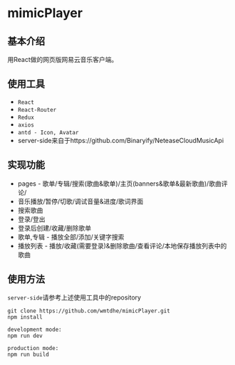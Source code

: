 # mimicPlayer
## 基本介绍
用React做的网页版网易云音乐客户端。
## 使用工具
* <code>React</code>
* <code>React-Router</code>
* <code>Redux</code>
* <code>axios</code>
* <code>antd - Icon, Avatar</code>
* server-side来自于https://github.com/Binaryify/NeteaseCloudMusicApi
## 实现功能
* pages - 歌单/专辑/搜索(歌曲&歌单)/主页(banners&歌单&最新歌曲)/歌曲评论/
* 音乐播放/暂停/切歌/调试音量&进度/歌词界面
* 搜索歌曲
* 登录/登出
* 登录后创建/收藏/删除歌单
* 歌单,专辑 - 播放全部/添加/关键字搜索
* 播放列表 - 播放/收藏(需要登录)&删除歌曲/查看评论/本地保存播放列表中的歌曲
## 使用方法
<code>server-side</code>请参考上述使用工具中的repository
```
git clone https://github.com/wmtdhe/mimicPlayer.git
npm install

development mode: 
npm run dev

production mode:
npm run build
```
